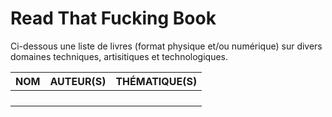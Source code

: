 # Read That Fucking Book

Ci-dessous une liste de livres (format physique et/ou numérique) sur divers domaines techniques, artisitiques et technologiques.

|NOM|AUTEUR(S)|THÉMATIQUE(S)|
|--:|:--|:--|
||||
||||
||||
||||
